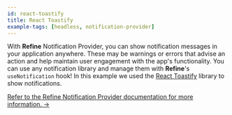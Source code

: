 ```yaml
---
id: react-toastify
title: React Toastify
example-tags: [headless, notification-provider]
---
```


With **Refine** Notification Provider, you can show notification messages in your application anywhere. These may be warnings or errors that advise an action and help maintain user engagement with the app's functionality. You can use any notification library and manage them with **Refine**'s `useNotification` hook! In this example we used the [React Toastify](https://github.com/fkhadra/react-toastify) library to show notifications.

[Refer to the Refine Notification Provider documentation for more information. →](/docs/core/providers/notification-provider)

<CodeSandboxExample path="with-react-toastify" />
